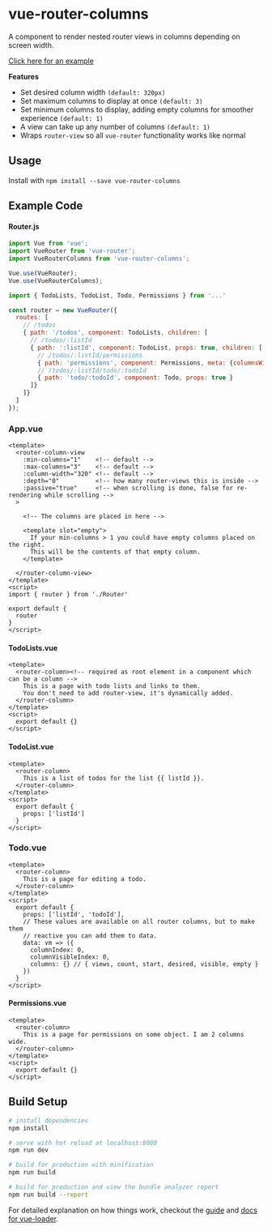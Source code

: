 # vue-router-columns

A component to render nested router views in columns depending on screen width.

[Click here for an example](https://clickermonkey.github.io/vue-router-columns/example/)

**Features**
- Set desired column width `(default: 320px)`
- Set maximum columns to display at once `(default: 3)`
- Set minimum columns to display, adding empty columns for smoother experience `(default: 1)`
- A view can take up any number of columns `(default: 1)`
- Wraps `router-view` so all `vue-router` functionality works like normal

## Usage

Install with `npm install --save vue-router-columns`

## Example Code

#### Router.js
```js
import Vue from 'vue';
import VueRouter from 'vue-router';
import VueRouterColumns from 'vue-router-columns';

Vue.use(VueRouter);
Vue.use(VueRouterColumns);

import { TodoLists, TodoList, Todo, Permissions } from '...'

const router = new VueRouter({
  routes: [
    // /todos
    { path: '/todos', component: TodoLists, children: [
      // /todos/:listId
      { path: ':listId', component: TodoList, props: true, children: [
        // /todos/:listId/permissions
        { path: 'permissions', component: Permissions, meta: {columnsWide: 2} },
        // /todos/:listId/todo/:todoId
        { path: 'todo/:todoId', component: Todo, props: true }
      ]}
    ]}
  ]
});
```

### App.vue
```vue
<template>
  <router-column-view
    :min-columns="1"    <!-- default -->
    :max-columns="3"    <!-- default -->
    :column-width="320" <!-- default -->
    :depth="0"          <!-- how many router-views this is inside -->
    :passive="true"     <!-- when scrolling is done, false for re-rendering while scrolling -->
  >

    <!-- The columns are placed in here -->

    <template slot="empty">
      If your min-columns > 1 you could have empty columns placed on the right.
      This will be the contents of that empty column.
    </template>

  </router-column-view>
</template>
<script>
import { router } from './Router'

export default {
  router
}
</script>
```

#### TodoLists.vue
```vue
<template>
  <router-column><!-- required as root element in a component which can be a column -->
    This is a page with todo lists and links to them.
    You don't need to add router-view, it's dynamically added.
  </router-column>
</template>
<script>
  export default {}
</script>
```

#### TodoList.vue
```vue
<template>
  <router-column>
    This is a list of todos for the list {{ listId }}.
  </router-column>
</template>
<script>
  export default {
    props: ['listId']
  }
</script>
```

### Todo.vue
```vue
<template>
  <router-column>
    This is a page for editing a todo.
  </router-column>
</template>
<script>
  export default {
    props: ['listId', 'todoId'],
    // These values are available on all router columns, but to make them
    // reactive you can add them to data.
    data: vm => ({
      columnIndex: 0,
      columnVisibleIndex: 0,
      columns: {} // { views, count, start, desired, visible, empty }
    })
  }
</script>
```

#### Permissions.vue
```vue
<template>
  <router-column>
    This is a page for permissions on some object. I am 2 columns wide.
  </router-column>
</template>
<script>
  export default {}
</script>
```


## Build Setup

``` bash
# install dependencies
npm install

# serve with hot reload at localhost:8080
npm run dev

# build for production with minification
npm run build

# build for production and view the bundle analyzer report
npm run build --report
```

For detailed explanation on how things work, checkout the [guide](http://vuejs-templates.github.io/webpack/) and [docs for vue-loader](http://vuejs.github.io/vue-loader).
